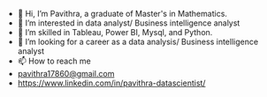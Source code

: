 - 👋 Hi, I’m Pavithra, a graduate of Master's in Mathematics.
- 👀 I’m interested in data analyst/ Business intelligence analyst
- 🌱 I’m skilled in Tableau, Power BI, Mysql, and Python.
- 💞️ I’m looking for a career as a data analysis/ Business intelligence analyst
- 📫 How to reach me
- pavithra17860@gmail.com
- https://www.linkedin.com/in/pavithra-datascientist/ 

<!---
Pavithradatascientist/Pavithradatascientist is a ✨ special ✨ repository because its `README.md` (this file) appears on your GitHub profile.
You can click the Preview link to take a look at your changes.
--->
